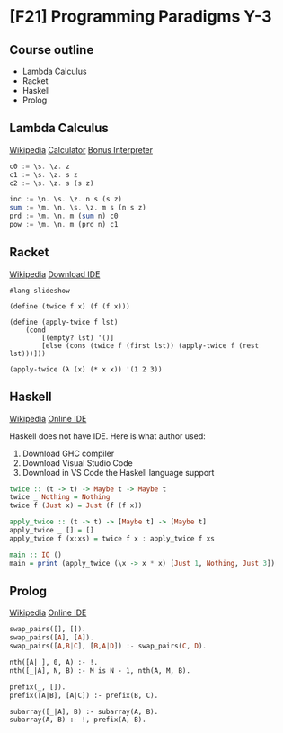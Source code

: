 # [F21] Programming Paradigms Y-3

## Course outline

* Lambda Calculus
* Racket
* Haskell
* Prolog

## Lambda Calculus

[Wikipedia](https://en.wikipedia.org/wiki/Lambda_calculus)
[Calculator](https://lambdacalc.io/)
[Bonus Interpreter](https://github.com/ParfenovIgor/LCP)

``` Haskell
c0 := \s. \z. z
c1 := \s. \z. s z
c2 := \s. \z. s (s z)

inc := \n. \s. \z. n s (s z)
sum := \m. \n. \s. \z. m s (n s z)
prd := \m. \n. m (sum n) c0
pow := \m. \n. m (prd n) c1
```

## Racket

[Wikipedia](https://en.wikipedia.org/wiki/Racket_(programming_language))
[Download IDE](https://download.racket-lang.org/)

``` Lisp
#lang slideshow

(define (twice f x) (f (f x)))

(define (apply-twice f lst)
    (cond
        [(empty? lst) '()]
        [else (cons (twice f (first lst)) (apply-twice f (rest lst)))]))

(apply-twice (λ (x) (* x x)) '(1 2 3))
```

## Haskell

[Wikipedia](https://en.wikipedia.org/wiki/Haskell_(programming_language))
[Online IDE](https://code.world/haskell#)

Haskell does not have IDE. Here is what author used:
1. Download GHC compiler
2. Download Visual Studio Code
3. Download in VS Code the Haskell language support

``` Haskell
twice :: (t -> t) -> Maybe t -> Maybe t
twice _ Nothing = Nothing
twice f (Just x) = Just (f (f x))

apply_twice :: (t -> t) -> [Maybe t] -> [Maybe t]
apply_twice _ [] = []
apply_twice f (x:xs) = twice f x : apply_twice f xs

main :: IO ()
main = print (apply_twice (\x -> x * x) [Just 1, Nothing, Just 3])
```

## Prolog

[Wikipedia](https://en.wikipedia.org/wiki/Prolog)
[Online IDE](https://swish.swi-prolog.org/)

``` Haskell
swap_pairs([], []).
swap_pairs([A], [A]).
swap_pairs([A,B|C], [B,A|D]) :- swap_pairs(C, D).

nth([A|_], 0, A) :- !.
nth([_|A], N, B) :- M is N - 1, nth(A, M, B).

prefix(_, []).
prefix([A|B], [A|C]) :- prefix(B, C).

subarray([_|A], B) :- subarray(A, B).
subarray(A, B) :- !, prefix(A, B). 
```
